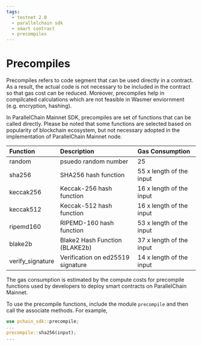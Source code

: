 ```yaml
---
tags:
  - testnet 2.0
  - parallelchain sdk
  - smart contract
  - precompiles
---
```


# Precompiles

Precompiles refers to code segment that can be used directly in a contract. As a result, the actual code is not necessary to be included in the contract so that gas cost can be reduced. Moreover, precompiles help in compilcated calculations which are not feasible in Wasmer enviornment (e.g. encryption, hashing).

In ParallelChain Mainnet SDK, precompiles are set of functions that can be called directly. Please be noted that some functions are selected based on popularity of blockchain ecosystem, but not necessary adopted in the implementation of ParallelChain Mainnet node.

| Function | Description | Gas Consumption|
|:---|:---|:---|
| random | psuedo random number | 25 |
| sha256 | SHA256 hash function | 55 x length of the input |
| keccak256 | Keccak-256 hash function | 16 x length of the input |
| keccak512 | Keccak-512 hash function | 16 x length of the input |
| ripemd160 | RIPEMD-160 hash function | 53 x length of the input |
| blake2b | Blake2 Hash Function (BLAKE2b) | 37 x length of the input |
| verify_signature | Verification on ed25519 signature | 14 x length of the input |

The gas consumption is estimated by the compute costs for precompile functions used by developers to deploy smart contracts on ParallelChain Mainnet.

To use the precompile functions, include the module `precompile` and then call the associate methods. For example,

```rust
use pchain_sdk::precompile;
...
precompile::sha256(input);
...
```